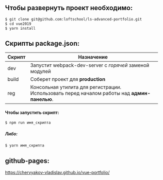 ##  Чтобы развернуть проект необходимо:
```sh
$ git clone git@github.com:loftschool/ls-advanced-portfolio.git
$ cd vue2019
$ yarn install
```

## Скрипты package.json:

| Скрипт | Назначение |
| ------ | ------ |
| dev | Запустит webpack-dev-server с _горячей_ заменой модулей |
| build | Соберет проект для **production** |
| reg | Консольная утилита для регистрации. Использовать перед началом работы над **админ-панелью**. |

#### Чтобы запустить скрипт:
```sh
$ npm run имя_скрипта
```

##### Либо:
```sh
$ yarn имя_скрипта
```

## github-pages:

https://chervyakov-vladislav.github.io/vue-portfolio/